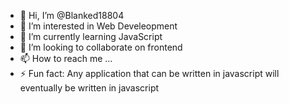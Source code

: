 - 👋 Hi, I’m @Blanked18804
- 👀 I’m interested in Web Develeopment
- 🌱 I’m currently learning JavaScript
- 💞️ I’m looking to collaborate on frontend
- 📫 How to reach me ...
- ⚡ Fun fact: Any application that can be written in javascript will eventually be written in javascript
